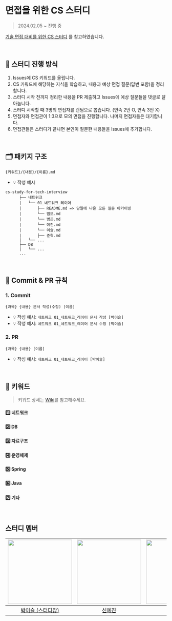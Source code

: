 # 면접을 위한 CS 스터디
> 2024.02.05 ~ 진행 중

[기술 면접 대비를 위한 CS 스터디](https://github.com/dev-team-study/cs-study) 를 참고하였습니다.

<br>

## 💚 스터디 진행 방식
1. Issues에 CS 키워드를 올립니다.
2. CS 키워드에 해당하는 지식을 학습하고, 내용과 예상 면접 질문(답변 포함)을 정리합니다.
3. 스터디 시작 전까지 정리한 내용을 PR 제출하고 Issues에 예상 질문들을 댓글로 달아놉니다.
4. 스터디 시작할 때 3명의 면접자를 랜덤으로 뽑습니다. (연속 2번 O, 연속 3번 X)
5. 면접자와 면접관이 1:3으로 모의 면접을 진행합니다. 나머지 면접자들은 대기합니다.
6. 면접관들은 스터디가 끝나면 본인이 질문한 내용들을 Issues에 추가합니다.

<br>

## 🗂️ 패키지 구조
```
{키워드}/{내용}/{이름}.md
```
- 💡 작성 예시

```
cs-study-for-tech-interview
      ├── 네트워크
      |   └── 01_네트워크_레이어
      |       ├── README.md => 당일에 나온 모든 질문 아카이빙
      |       └── 범모.md
      |       └── 병곤.md
      |       └── 예진.md
      |       └── 이슬.md
      |       ├── 준혁.md
      |   └── ...
      ├── DB
      |   └── ...
      ...
  ```
  
<br>

## 📍 Commit & PR 규칙
### 1. Commit
```
{과목} {내용} 문서 작성(수정) [이름]
```
  - 💡 작성 예시: ```네트워크 01_네트워크_레이어 문서 작성 [박이슬]```
  - 💡 작성 예시: ```네트워크 01_네트워크_레이어 문서 수정 [박이슬]```

### 2. PR
```
{과목} {내용} [이름]
```
  - 💡 작성 예시: ```네트워크 01_네트워크_레이어 [박이슬]```

<br>

## 📌 키워드
> 키워드 상세는 [Wiki](https://github.com/hi-min-study/cs-study-for-tech-interview/wiki/%F0%9F%93%8C-%ED%82%A4%EC%9B%8C%EB%93%9C)를 참고해주세요.
#### 1️⃣ 네트워크
#### 2️⃣ DB
#### 3️⃣ 자료구조
#### 4️⃣ 운영체제
#### 5️⃣ Spring
#### 6️⃣ Java
#### 7️⃣ 기타

<br>

## 스터디 멤버
| <img src="https://avatars.githubusercontent.com/u/98391539?v=4" width="200"> | <img src ="https://avatars.githubusercontent.com/u/93516595?v=4" width="200"> | <img src ="https://avatars.githubusercontent.com/u/29273437?v=4" width="200"> | <img src ="https://avatars.githubusercontent.com/u/95630007?v=4" width="200"> | <img src ="https://avatars.githubusercontent.com/u/98803599?v=4" width="200"> |
| :---------------------------------------------------------------------------------------: | :----------------------------------------------------------------------------------------: | :-----------------------------------------------------------------------------------------: | :-----------------------------------------------------------------------------------------: | :-----------------------------------------------------------------------------------------: |
|                         [박이슬 (스터디장)](https://github.com/Yiseull)                         |                          [신예진](https://github.com/born-A)                          |                          [강병곤](https://github.com/Curry4182)                          |                             [구범모](https://github.com/BeommoKoo-dev)                             |                             [최준혁](https://github.com/hi-june)                             |
